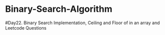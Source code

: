 # Binary-Search-Algorithm
#Day22. Binary Search Implementation, Ceiling and Floor of in an array and Leetcode Questions
